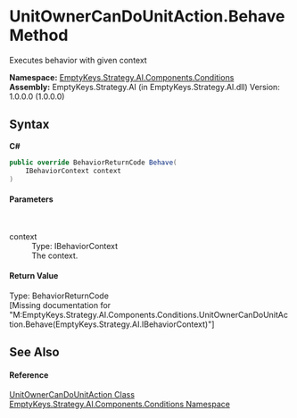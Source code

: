 # UnitOwnerCanDoUnitAction.Behave Method 
 

Executes behavior with given context

**Namespace:**&nbsp;<a href="N_EmptyKeys_Strategy_AI_Components_Conditions">EmptyKeys.Strategy.AI.Components.Conditions</a><br />**Assembly:**&nbsp;EmptyKeys.Strategy.AI (in EmptyKeys.Strategy.AI.dll) Version: 1.0.0.0 (1.0.0.0)

## Syntax

**C#**<br />
``` C#
public override BehaviorReturnCode Behave(
	IBehaviorContext context
)
```


#### Parameters
&nbsp;<dl><dt>context</dt><dd>Type: IBehaviorContext<br />The context.</dd></dl>

#### Return Value
Type: BehaviorReturnCode<br />\[Missing <returns> documentation for "M:EmptyKeys.Strategy.AI.Components.Conditions.UnitOwnerCanDoUnitAction.Behave(EmptyKeys.Strategy.AI.IBehaviorContext)"\]

## See Also


#### Reference
<a href="T_EmptyKeys_Strategy_AI_Components_Conditions_UnitOwnerCanDoUnitAction">UnitOwnerCanDoUnitAction Class</a><br /><a href="N_EmptyKeys_Strategy_AI_Components_Conditions">EmptyKeys.Strategy.AI.Components.Conditions Namespace</a><br />